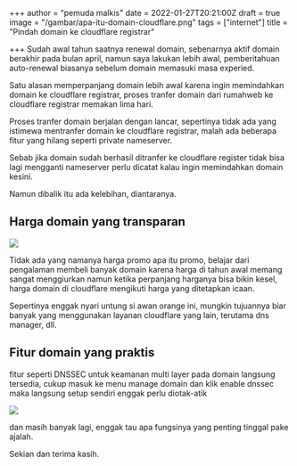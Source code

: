 +++
author = "pemuda malkis"
date = 2022-01-27T20:21:00Z
draft = true
image = "/gambar/apa-itu-domain-cloudflare.png"
tags = ["internet"]
title = "Pindah domain ke cloudflare registrar"

+++
Sudah awal tahun saatnya renewal domain, sebenarnya aktif domain berakhir pada bulan april, namun saya lakukan lebih awal, pemberitahuan auto-renewal biasanya sebelum domain memasuki masa experied.

Satu alasan memperpanjang domain lebih awal karena ingin memindahkan domain ke cloudflare registrar, proses tranfer domain dari rumahweb ke cloudflare registrar memakan lima hari.

Proses tranfer domain berjalan dengan lancar, sepertinya tidak ada yang istimewa mentranfer domain ke cloudflare registrar, malah ada beberapa fitur yang hilang seperti private nameserver.

Sebab jika domain sudah berhasil ditranfer ke cloudflare register tidak bisa lagi mengganti nameserver perlu dicatat kalau ingin memindahkan domain kesini.

Namun dibalik itu ada kelebihan, diantaranya.

## Harga domain yang transparan

![](/gambar/harga-domain.webp)

Tidak ada yang namanya harga promo apa itu promo, belajar dari pengalaman membeli banyak domain karena harga di tahun awal memang sangat menggiurkan namun ketika perpanjang harganya bisa bikin kesel, harga domain di cloudflare mengikuti harga yang ditetapkan icaan.

Sepertinya enggak nyari untung si awan orange ini, mungkin tujuannya biar banyak yang menggunakan layanan cloudflare yang lain, terutama dns manager, dll.

## Fitur domain yang praktis

fitur seperti DNSSEC untuk keamanan multi layer pada domain langsung tersedia, cukup masuk ke menu manage domain dan klik enable dnssec maka langsung setup sendiri enggak perlu diotak-atik

![](/gambar/dnssec-enable.png)

dan masih banyak lagi, enggak tau apa fungsinya yang penting tinggal pake ajalah.

Sekian dan terima kasih.